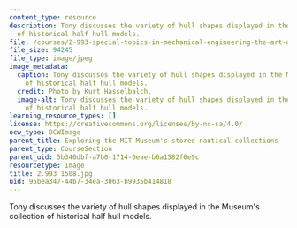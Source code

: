 ```yaml
---
content_type: resource
description: Tony discusses the variety of hull shapes displayed in the Museum's collection
  of historical half hull models.
file: /courses/2-993-special-topics-in-mechanical-engineering-the-art-and-science-of-boat-design-january-iap-2007/95bea34744b734ea3063b9935b414818_29931508.jpg
file_size: 94245
file_type: image/jpeg
image_metadata:
  caption: Tony discusses the variety of hull shapes displayed in the Museum's collection
    of historical half hull models.
  credit: Photo by Kurt Hasselbalch.
  image-alt: Tony discusses the variety of hull shapes displayed in the Museum's collection
    of historical half hull models.
learning_resource_types: []
license: https://creativecommons.org/licenses/by-nc-sa/4.0/
ocw_type: OCWImage
parent_title: Exploring the MIT Museum's stored nautical collections
parent_type: CourseSection
parent_uid: 5b340dbf-a7b0-1714-6eae-b6a1582f0e9c
resourcetype: Image
title: 2.993 1508.jpg
uid: 95bea347-44b7-34ea-3063-b9935b414818
---
```

Tony discusses the variety of hull shapes displayed in the Museum's collection of historical half hull models.
